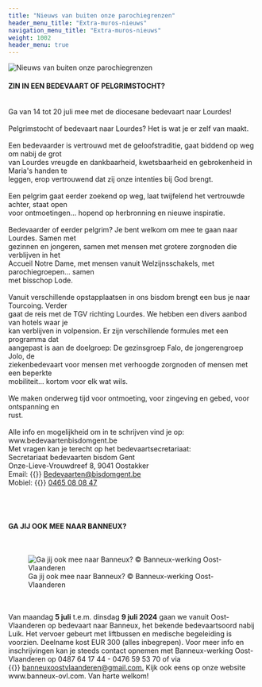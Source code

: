 ```yaml
---
title: "Nieuws van buiten onze parochiegrenzen"
header_menu_title: "Extra-muros-nieuws"
navigation_menu_title: "Extra-muros-nieuws"
weight: 1002
header_menu: true
---
```


![Nieuws van buiten onze parochiegrenzen](images/nieuws-van-buiten-de-parochie.jpg)




#### ZIN IN EEN BEDEVAART OF PELGRIMSTOCHT?
<br>
Ga van 14 tot 20 juli mee met de diocesane bedevaart naar Lourdes!<br>
<br>
Pelgrimstocht of bedevaart naar Lourdes? Het is wat je er zelf van maakt.<br>
<br>
Een bedevaarder is vertrouwd met de geloofstraditie, gaat biddend op weg om nabij de grot<br>
van Lourdes vreugde en dankbaarheid, kwetsbaarheid en gebrokenheid in Maria's handen te<br>
leggen, erop vertrouwend dat zij onze intenties bij God brengt.<br>
<br>
Een pelgrim gaat eerder zoekend op weg, laat twijfelend het vertrouwde achter, staat open<br>
voor ontmoetingen... hopend op herbronning en nieuwe inspiratie.<br>
<br>
Bedevaarder of eerder pelgrim? Je bent welkom om mee te gaan naar Lourdes. Samen met<br>
gezinnen en jongeren, samen met mensen met grotere zorgnoden die verblijven in het<br>
Accueil Notre Dame, met mensen vanuit Welzijnsschakels, met parochiegroepen... samen<br>
met bisschop Lode.<br>
<br>
Vanuit verschillende opstapplaatsen in ons bisdom brengt een bus je naar Tourcoing. Verder<br>
gaat de reis met de TGV richting Lourdes. We hebben een divers aanbod van hotels waar je<br>
kan verblijven in volpension. Er zijn verschillende formules met een programma dat<br>
aangepast is aan de doelgroep: De gezinsgroep Falo, de jongerengroep Jolo, de<br>
ziekenbedevaart voor mensen met verhoogde zorgnoden of mensen met een beperkte<br>
mobiliteit... kortom voor elk wat wils.<br>
<br>
We maken onderweg tijd voor ontmoeting, voor zingeving en gebed, voor ontspanning en<br>
rust.<br>
<br>
Alle info en mogelijkheid om in te schrijven vind je op: www.bedevaartenbisdomgent.be<br>
Met vragen kan je terecht op het bedevaartsecretariaat:<br>
Secretariaat bedevaarten bisdom Gent<br>
Onze-Lieve-Vrouwdreef 8, 9041 Oostakker<br>
Email: {{<icon class="fa fa-envelope">}}&nbsp;<a href="Bedevaarten@bisdomgent.be">Bedevaarten@bisdomgent.be</a><br>
Mobiel: {{<icon class="fa fa-phone">}}&nbsp;<a href="tel:0465080847">0465 08 08 47</a><br>
<br>
<br>
<br>





#### GA JIJ OOK MEE NAAR BANNEUX?
<br>
<figure><img src="images/pb-hi.jpg" alt=" Ga jij ook mee naar Banneux? © Banneux-werking Oost-Vlaanderen" style="max-height: 500px; max-width: 500px;" /><figcaption> Ga jij ook mee naar Banneux? © Banneux-werking Oost-Vlaanderen</figcaption></figure><br>
<br>
Van maandag <b>5 juli</b> t.e.m. dinsdag <b>9 juli 2024</b> gaan we vanuit Oost-Vlaanderen op bedevaart naar Banneux, het bekende bedevaartsoord nabij Luik. Het vervoer gebeurt met liftbussen en medische begeleiding is voorzien. Deelname kost EUR 300 (alles inbegrepen). Voor meer info en inschrijvingen kan je steeds contact opnemen met Banneux-werking Oost-Vlaanderen op 0487 64 17 44 - 0476 59 53 70 of via {{<icon class="fa fa-envelope">}}&nbsp;<a href="banneuxoostvlaanderen@gmail.com.">banneuxoostvlaanderen@gmail.com.</a> Kijk ook eens op onze website www.banneux-ovl.com. Van harte welkom!<br>
<br>
<br>
<br>


